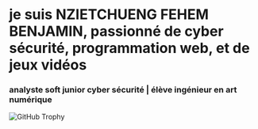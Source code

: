 # je suis NZIETCHUENG FEHEM BENJAMIN, passionné de cyber sécurité, programmation web, et de jeux vidéos 
### analyste soft junior cyber sécurité | élève ingénieur en art numérique 

<img src="https://github-profile-trophy.vercel.app/?username=benjaminfehem&row=1&theme=darkhub&margin-w=15&no-bg=true" alt="GitHub Trophy">
